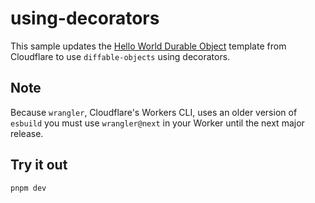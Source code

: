 # using-decorators

This sample updates the [Hello World Durable Object](https://github.com/cloudflare/workers-sdk/tree/main/packages/create-cloudflare/templates/hello-world-durable-object/ts) template from Cloudflare to use `diffable-objects` using decorators.

## Note

Because `wrangler`, Cloudflare's Workers CLI, uses an older version of `esbuild` you must use `wrangler@next` in your Worker until the next major release.

## Try it out

```
pnpm dev
```